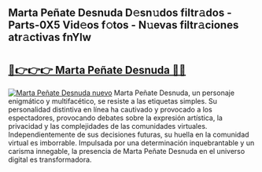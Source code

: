 ## Marta Peñate Desnuda D𝚎sn𝚞dos filtr𝚊dos - Parts-0X5 Vid𝚎os f𝚘tos - N𝚞evas filtr𝚊ciones atr𝚊ctivas fnYlw

# <h2><a href="http://mb6q4hc.tromn.icu/?c=Marta+Pe%c3%b1ate+Desnuda">🔗👉👉👉 Marta Peñate Desnuda 🔗🔗</a></h2>

[![Marta Peñate Desnuda nuevo](https://i.imgur.com/pEAQMta.gif)](http://mb6q4hc.tromn.icu/?c=Marta+Pe%c3%b1ate+Desnuda)
Marta Peñate Desnuda, un personaje enigmático y multifacético, se resiste a las etiquetas simples. Su personalidad distintiva en línea ha cautivado y provocado a los espectadores, provocando debates sobre la expresión artística, la privacidad y las complejidades de las comunidades virtuales. Independientemente de sus decisiones futuras, su huella en la comunidad virtual es imborrable. Impulsada por una determinación inquebrantable y un carisma innegable, la presencia de Marta Peñate Desnuda en el universo digital es transformadora.
